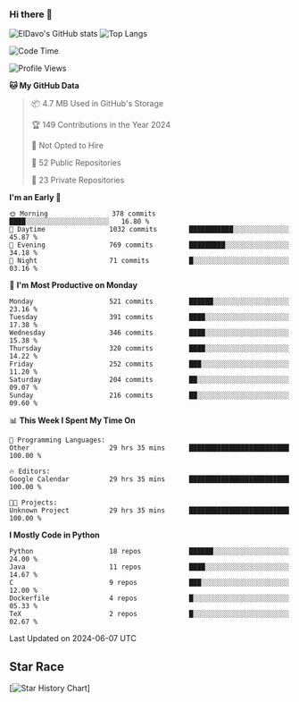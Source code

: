 ### Hi there 👋
![ElDavo's GitHub stats](https://github-readme-stats.vercel.app/api?username=ElDavoo&show_icons=true&theme=chartreuse-dark)
![Top Langs](https://github-readme-stats.vercel.app/api/top-langs/?username=ElDavoo&theme=chartreuse-dark&layout=compact)

<!--START_SECTION:waka-->
![Code Time](http://img.shields.io/badge/Code%20Time-1%2C432%20hrs%2058%20mins-blue)

![Profile Views](http://img.shields.io/badge/Profile%20Views-23-blue)

**🐱 My GitHub Data** 

> 📦 4.7 MB Used in GitHub's Storage 
 > 
> 🏆 149 Contributions in the Year 2024
 > 
> 🚫 Not Opted to Hire
 > 
> 📜 52 Public Repositories 
 > 
> 🔑 23 Private Repositories 
 > 
**I'm an Early 🐤** 

```text
🌞 Morning                378 commits         ████░░░░░░░░░░░░░░░░░░░░░   16.80 % 
🌆 Daytime                1032 commits        ███████████░░░░░░░░░░░░░░   45.87 % 
🌃 Evening                769 commits         █████████░░░░░░░░░░░░░░░░   34.18 % 
🌙 Night                  71 commits          █░░░░░░░░░░░░░░░░░░░░░░░░   03.16 % 
```
📅 **I'm Most Productive on Monday** 

```text
Monday                   521 commits         ██████░░░░░░░░░░░░░░░░░░░   23.16 % 
Tuesday                  391 commits         ████░░░░░░░░░░░░░░░░░░░░░   17.38 % 
Wednesday                346 commits         ████░░░░░░░░░░░░░░░░░░░░░   15.38 % 
Thursday                 320 commits         ████░░░░░░░░░░░░░░░░░░░░░   14.22 % 
Friday                   252 commits         ███░░░░░░░░░░░░░░░░░░░░░░   11.20 % 
Saturday                 204 commits         ██░░░░░░░░░░░░░░░░░░░░░░░   09.07 % 
Sunday                   216 commits         ██░░░░░░░░░░░░░░░░░░░░░░░   09.60 % 
```


📊 **This Week I Spent My Time On** 

```text
💬 Programming Languages: 
Other                    29 hrs 35 mins      █████████████████████████   100.00 % 

🔥 Editors: 
Google Calendar          29 hrs 35 mins      █████████████████████████   100.00 % 

🐱‍💻 Projects: 
Unknown Project          29 hrs 35 mins      █████████████████████████   100.00 % 
```

**I Mostly Code in Python** 

```text
Python                   18 repos            ██████░░░░░░░░░░░░░░░░░░░   24.00 % 
Java                     11 repos            ████░░░░░░░░░░░░░░░░░░░░░   14.67 % 
C                        9 repos             ███░░░░░░░░░░░░░░░░░░░░░░   12.00 % 
Dockerfile               4 repos             █░░░░░░░░░░░░░░░░░░░░░░░░   05.33 % 
TeX                      2 repos             █░░░░░░░░░░░░░░░░░░░░░░░░   02.67 % 
```




 Last Updated on 2024-06-07 UTC
<!--END_SECTION:waka-->

## Star Race

[![Star History Chart](https://api.star-history.com/svg?repos=ElDavoo/WhatsApp-Crypt14-Crypt15-Decrypter,ElDavoo/TuringOS,EliteAndroidApps/WhatsApp-Crypt12-Decrypter,KnugiHK/Whatsapp-Chat-Exporter&type=Date)]
